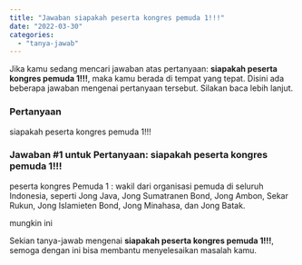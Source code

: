 ```yaml
---
title: "Jawaban siapakah peserta kongres pemuda 1!!!"
date: "2022-03-30"
categories: 
  - "tanya-jawab"
---
```


Jika kamu sedang mencari jawaban atas pertanyaan: **siapakah peserta kongres pemuda 1!!!**, maka kamu berada di tempat yang tepat. Disini ada beberapa jawaban mengenai pertanyaan tersebut. Silakan baca lebih lanjut.

### Pertanyaan

siapakah peserta kongres pemuda 1!!!

### Jawaban #1 untuk Pertanyaan: siapakah peserta kongres pemuda 1!!!

peserta kongres Pemuda 1 : wakil dari organisasi pemuda di seluruh Indonesia, seperti Jong Java, Jong Sumatranen Bond, Jong Ambon, Sekar Rukun, Jong Islamieten Bond, Jong Minahasa, dan Jong Batak.  
  
  
mungkin ini

Sekian tanya-jawab mengenai **siapakah peserta kongres pemuda 1!!!**, semoga dengan ini bisa membantu menyelesaikan masalah kamu.
